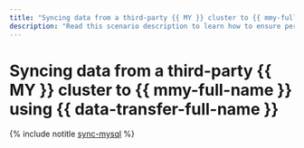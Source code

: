 ```yaml
---
title: "Syncing data from a third-party {{ MY }} cluster to {{ mmy-full-name }} using {{ data-transfer-full-name }}"
description: "Read this scenario description to learn how to ensure periodic delivery of updates from an external database to the cloud using {{ data-transfer-name }}. To synchronize data in your cloud, create an intermediate staging data storage, {{ mmy-name }} to replicate your tables to. The data is synchronized almost in real time."
---
```


# Syncing data from a third-party {{ MY }} cluster to {{ mmy-full-name }} using {{ data-transfer-full-name }}


{% include notitle [sync-mysql](../../_tutorials/dataplatform/sync-mysql.md) %}
